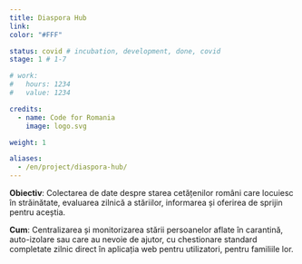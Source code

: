 ```yaml
---
title: Diaspora Hub
link: 
color: "#FFF"

status: covid # incubation, development, done, covid
stage: 1 # 1-7

# work:
#   hours: 1234
#   value: 1234

credits:
  - name: Code for Romania
    image: logo.svg

weight: 1

aliases:
  - /en/project/diaspora-hub/
---
```


**Obiectiv**: Colectarea de date despre starea cetățenilor români care locuiesc în străinătate, evaluarea zilnică a stăriilor, informarea și oferirea de sprijin pentru aceștia.

**Cum**: Centralizarea și monitorizarea stării persoanelor aflate în carantină, auto-izolare sau care au nevoie de ajutor, cu chestionare standard completate zilnic direct în aplicația web pentru utilizatori, pentru familiile lor.